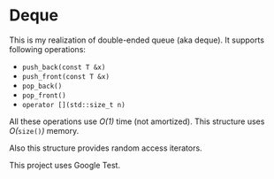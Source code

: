 Deque
=====

This is my realization of double-ended queue (aka deque). It supports
following operations:

+ `push_back(const T &x)`
+ `push_front(const T &x)` 
+ `pop_back()` 
+ `pop_front()`
+ `operator [](std::size_t n)`

All these operations use *O(1)* time (not amortized). This structure uses
*O(*`size()`*)* memory.

Also this structure provides random access iterators.

This project uses Google Test. 
